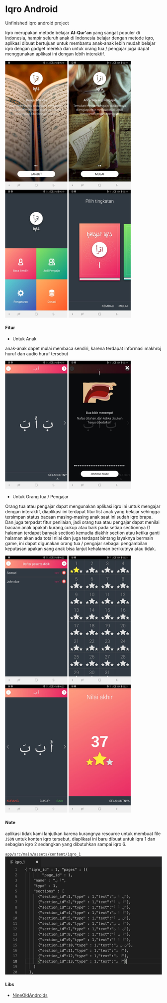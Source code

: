 # Iqro Android
Unfinished iqro android project

Iqro merupakan metode belajar <b>Al-Qur'an</b> yang sangat populer di Indonesia, hampir seluruh anak di Indonesia belajar dengan metode iqro,
aplikasi dibuat bertujuan untuk membantu anak-anak lebih mudah belajar iqro dengan gadget mereka dan untuk orang tua / pengajar juga dapat menggunakan aplikasi ini dengan lebih interaktif.

<img src="page1.jpeg" width="200" alt="iqro android"></img>
<img src="page2.jpeg" width="200" alt="iqro android"></img>
<img src="page3.jpeg" width="200" alt="iqro android"></img>
<img src="page4.jpeg" width="200" alt="iqro android"></img>

#### Fitur
- Untuk Anak

anak-anak dapet mulai membaca sendiri, karena terdapat informasi makhroj huruf dan audio huruf tersebut

<img src="page5.jpeg" width="200" alt="iqro android"></img>
<img src="page6.jpeg" width="200" alt="iqro android"></img>

- Untuk Orang tua / Pengajar

Orang tua atau pengajar dapat mengunakan aplikasi iqro ini untuk mengajar dengan interaktif, diaplikasi ini terdapat fitur list anak yang belajar sehingga tersimpan status bacaan masing-masing anak saat ini sudah iqro brapa.
Dan juga terpadat fitur penilaian, jadi orang tua atau pengajar dapat menilai bacaan anak apakah kurang,cukup atau baik pada setiap sectionnya (1 halaman terdapat banyak section) kemudia diakhir section atau ketika ganti halaman akan ada total nilai dan juga terdapat bintang layaknya bermain game, ini dapat digunakan orang tua / pengajar sebagai pengambilan keputasan apakan sang anak bisa lanjut kehalaman berikutnya atau tidak.


<img src="page7.jpeg" width="200" alt="iqro android"></img>
<img src="page8.jpeg" width="200" alt="iqro android"></img>
<img src="page9.jpeg" width="200" alt="iqro android"></img>
<img src="page10.jpeg" width="200" alt="iqro android"></img>

#### Note
aplikasi tidak kami lanjutkan karena kurangnya resource untuk membuat file `JSON` untuk konten iqro tersebut, diaplikasi ini baru dibuat untuk iqra 1 dan sebagian iqro 2 sedangkan yang dibutuhkan sampai iqro 6.

`app/src/main/assets/content/iqro_1`
<img src="json.png" width="600" alt="iqro android"></img>




#### Libs
* [NineOldAndroids](https://github.com/JakeWharton/NineOldAndroids)
